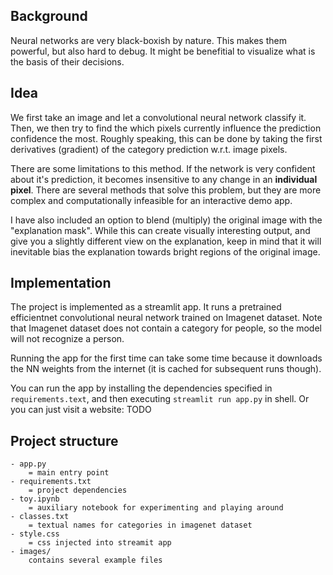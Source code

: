 ## Background
Neural networks are very black-boxish by nature. This makes them powerful, but also hard to debug. It might be benefitial to visualize what is the basis of their decisions. 

## Idea
We first take an image and let a convolutional neural network classify it.
Then, we then try to find the which pixels currently influence the prediction
confidence the most. Roughly speaking, this can be done by taking the first
derivatives (gradient) of the category prediction w.r.t. image pixels.

There are some limitations to this method. If the network is very confident
about it's prediction, it becomes insensitive to any change in an **individual
pixel**. There are several methods that solve this problem, but they are more
complex and computationally infeasible for an interactive demo app.

I have also included an option to blend (multiply) the original image with
the "explanation mask". While this can create visually interesting output,
and give you a slightly different view on the explanation, keep in mind
that it will inevitable bias the explanation towards bright regions of the
original image.

## Implementation
The project is implemented as a streamlit app. It runs a pretrained
efficientnet convolutional neural network trained on Imagenet dataset.
Note that Imagenet dataset does not contain a category for people, so
the model will not recognize a person.

Running the app for the first time can take some time because it downloads
the NN weights from the internet (it is cached for subsequent runs though).

You can run the app by installing the dependencies specified in `requirements.text`,
and then executing `streamlit run app.py` in shell. Or you can just visit a website:
TODO


## Project structure
```
- app.py
    = main entry point
- requirements.txt
    = project dependencies
- toy.ipynb
    = auxiliary notebook for experimenting and playing around
- classes.txt
    = textual names for categories in imagenet dataset
- style.css
    = css injected into streamit app
- images/
    contains several example files
``` 